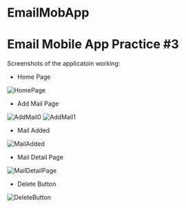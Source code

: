 # EmailMobApp

# Email Mobile App Practice #3
Screenshots of the applicatoin working:

- Home Page

![HomePage](https://user-images.githubusercontent.com/52004258/132105501-b2e8ee88-3695-4b15-b23c-4e30944a9423.png)

- Add Mail Page

![AddMail0](https://user-images.githubusercontent.com/52004258/132105512-b8791c94-3454-4ae1-9442-c61e48f7fe41.png)
![AddMail1](https://user-images.githubusercontent.com/52004258/132105511-19ba0bc6-78ad-4459-af37-6a410f60b2c7.png)

- Mail Added

![MailAdded](https://user-images.githubusercontent.com/52004258/132105528-257e63ca-a051-42a0-a8e8-70429ae34b19.png)

- Mail Detail Page

![MailDetailPage](https://user-images.githubusercontent.com/52004258/132105533-0daa1b68-dbde-412b-9cb5-82092db14435.png)

- Delete Button

![DeleteButton](https://user-images.githubusercontent.com/52004258/132105541-78e4a429-2ce8-4a2e-8e01-970f21886d26.png)

